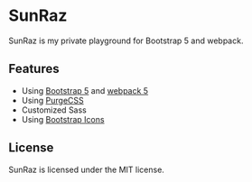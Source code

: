 # SunRaz

SunRaz is my private playground for Bootstrap 5 and webpack.

## Features

- Using [Bootstrap 5](https://getbootstrap.com/) and [webpack 5](https://webpack.js.org/)
- Using [PurgeCSS](https://purgecss.com/)
- Customized Sass
- Using [Bootstrap Icons](https://icons.getbootstrap.com/)

## License

SunRaz is licensed under the MIT license.
